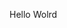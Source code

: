 Hello Wolrd






















































































































































































































































































































































































































































































































































































































































































































































































































































































































































































































































































































































































































































































































































































































































































































































































































































































































































































































































































































































































































































































































































































































































































































































































































































































































































































































































































































































































































































































































































































































































































































































































































































































































































































































































































































